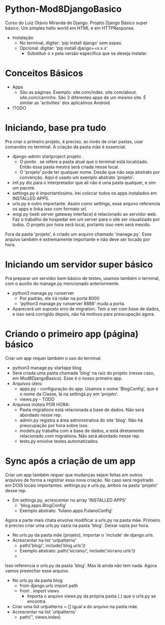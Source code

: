 # Python-Mod8DjangoBasico
Curso do Luiz Otávio Miranda de Django.
Projeto Django Básico super básico. Um simples hello world em HTML e em HTTPResponse.

- Instalação
    - No terminal, digitar: 'pip install django' sem aspas.
    - Opcional: digitar: 'pip install django==x.x.x'
        - Substituir o x pela versão específica que se deseja instalar.

# Conceitos Básicos

- Apps
    - São as páginas. Exemplo: site.com/index. site.com/about. site.com/carrinho. São 3 diferentes apps de um mesmo site. É similar as 'activities' dos aplicativos Android.
- !TODO

# Iniciando, base pra tudo

Pra criar o primeiro projeto, é preciso, ao invés de criar pastas, usar comandos no terminal. A criação da pasta mãe é essencial.

- django-admin startproject projeto .
    - O ponto . se refere a pasta atual que o terminal está localizado. Então essa pasta mestra será criada nesse local.
    - O 'projeto' pode ter qualquer nome. Desde que não seja abstrato por convenção. Aqui é usado um exemplo abstrato 'projeto'.
- init.py diz para o interpretador que ali não é uma pasta qualquer, e sim um pacote.
- settings.py é importantíssimo. Irei colocar todos os apps instalados em INSTALLED APPS.
- urls.py é outro importante. Assim como settings, esse arquivo referencia os apps e linka isso com formato url.
- wsgi.py (web server gateway interface) é relacionado ao servidor web. Faz o trabalho de hospedar em um server para o site ser visualizado por todos. O projeto por hora será local, portanto isso nem será mexido.

Fora da pasta 'projeto', é criado um arquivo chamado 'manage.py'. Esse arquivo também é extremamente importante e não deve ser tocado por hora.

# Iniciando um servidor super básico

Pra preparar um servidor bem básico de testes, usamos também o terminal, com o auxílio do manage.py mencionado anteriormente.

- python3 manage.py runserver
    - Por padrão, ele irá rodar na porta 8000
    - 'python3 manage.py runserver 8888' muda a porta.
- Aparecerá um suposto erro de migration. Tem a ver com base de dados, e isso será corrigido depois, não há motivos para preocupação agora.

# Criando o primeiro app (página) básico

Criar um app requer também o uso do terminal.

- python3 manage.py startapp blog
- Será criada uma pasta chamada 'blog' na raíz do projeto (nesse caso, em Mod8DjangoBasico). Esse é o nosso primeiro app.
- Arquivos úteis:
    - apps.py - configuração do app. Usamos o nome 'BlogConfig', que é o nome da Classe, lá na settings.py em 'projeto'.
    - views.py - TODO
- Arquivos inúteis POR HORA:
    - Pasta migrations está relacionada a base de dados. Não será abordado nesse rep.
    - admin.py registra a área administrativa do site 'blog'. Não há preocupação por hora sobre isso.
    - models.py trabalha com a base de dados, e está diretamente relacionado com migrations. Não será abordado nesse rep.
    - tests.py envolve testes automatizados.

# Sync após a criação de um app

Criar um app também requer que mudanças sejam feitas em outros arquivos de forma a registrar essa nova criação. No caso será registrado em DOIS locais importantes: settings.py e urls.py, ambos na pasta 'projeto' desse rep.

- Em settings.py, acrescentar no array 'INSTALLED APPS'
    - 'blog.apps.BlogConfig'
    - Exemplo abstrato: 'fulano.apps.FulanoConfig'

Agora a parte mais chata envolve modificar a urls.py na pasta mãe. Primeiro é preciso criar uma urls.py vazia na pasta 'blog'. Deixar vazia por hora.

- No urls.py da pasta mãe (projeto), importar o 'include' de django.urls.
- Acrescentar na list 'urlpatterns'
    - path('blog/', include('blog.urls'))
    - Exemplo abstrato: path('sicrano/', include('sicrano.urls'))
    - 

Isso referencia o urls.py da pasta 'blog'. Mas lá ainda não tem nada. Agora vamos preencher esse arquivo.

- No urls.py da pasta blog:
    - from django.urls import path
    - from . import views
        - Importa o arquivo views.py da própria pasta (.) que o urls.py se encontra.
- Criar uma list urlpatterns = [] igual a do arquivo na pasta mãe.
- Acrescentar na list 'urlpatterns'
    - path('', views.index)
    